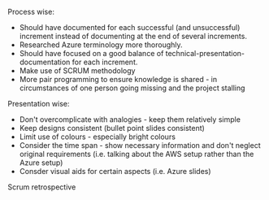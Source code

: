 Process wise:
* Should have documented for each successful (and unsuccessful) increment instead of documenting at the end of several increments.
* Researched Azure terminology more thoroughly. 
* Should have focused on a good balance of technical-presentation-documentation for each increment.
* Make use of SCRUM methodology
* More pair programming to ensure knowledge is shared - in circumstances of one person going missing and the project stalling
  
Presentation wise:
* Don't overcomplicate with analogies - keep them relatively simple
* Keep designs consistent (bullet point slides consistent)
* Limit use of colours - especially bright colours
* Consider the time span - show necessary information and don't neglect original requirements (i.e. talking about the AWS setup rather than the Azure setup)
* Consder visual aids for certain aspects (i.e. Azure slides)

Scrum retrospective
